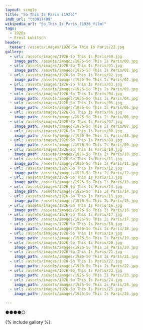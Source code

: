 ```yaml
---
layout: single
title: "So This Is Paris (1926)"
imdb_url: "tt0017409"
wikipedia_url: "So_This_Is_Paris_(1926_film)"
tags:
  - 1920s 
  - Ernst Lubitsch
header:
  teaser: /assets/images/1926-So This Is Paris/22.jpg
gallery:
  - url: /assets/images/1926-So This Is Paris/00.jpg
    image_path: /assets/images/1926-So This Is Paris/00.jpg  
  - url: /assets/images/1926-So This Is Paris/01.jpg
    image_path: /assets/images/1926-So This Is Paris/01.jpg
  - url: /assets/images/1926-So This Is Paris/02.jpg
    image_path: /assets/images/1926-So This Is Paris/02.jpg
  - url: /assets/images/1926-So This Is Paris/03.jpg
    image_path: /assets/images/1926-So This Is Paris/03.jpg
  - url: /assets/images/1926-So This Is Paris/04.jpg
    image_path: /assets/images/1926-So This Is Paris/04.jpg
  - url: /assets/images/1926-So This Is Paris/05.jpg
    image_path: /assets/images/1926-So This Is Paris/05.jpg
  - url: /assets/images/1926-So This Is Paris/06.jpg
    image_path: /assets/images/1926-So This Is Paris/06.jpg
  - url: /assets/images/1926-So This Is Paris/07.jpg
    image_path: /assets/images/1926-So This Is Paris/07.jpg
  - url: /assets/images/1926-So This Is Paris/08.jpg
    image_path: /assets/images/1926-So This Is Paris/08.jpg
  - url: /assets/images/1926-So This Is Paris/09.jpg
    image_path: /assets/images/1926-So This Is Paris/09.jpg
  - url: /assets/images/1926-So This Is Paris/10.jpg
    image_path: /assets/images/1926-So This Is Paris/10.jpg
  - url: /assets/images/1926-So This Is Paris/11.jpg
    image_path: /assets/images/1926-So This Is Paris/11.jpg
  - url: /assets/images/1926-So This Is Paris/12.jpg
    image_path: /assets/images/1926-So This Is Paris/12.jpg
  - url: /assets/images/1926-So This Is Paris/13.jpg
    image_path: /assets/images/1926-So This Is Paris/13.jpg
  - url: /assets/images/1926-So This Is Paris/14.jpg
    image_path: /assets/images/1926-So This Is Paris/14.jpg
  - url: /assets/images/1926-So This Is Paris/15.jpg
    image_path: /assets/images/1926-So This Is Paris/15.jpg
  - url: /assets/images/1926-So This Is Paris/16.jpg
    image_path: /assets/images/1926-So This Is Paris/16.jpg
  - url: /assets/images/1926-So This Is Paris/17.jpg
    image_path: /assets/images/1926-So This Is Paris/17.jpg
  - url: /assets/images/1926-So This Is Paris/18.jpg
    image_path: /assets/images/1926-So This Is Paris/18.jpg
  - url: /assets/images/1926-So This Is Paris/19.jpg
    image_path: /assets/images/1926-So This Is Paris/19.jpg
  - url: /assets/images/1926-So This Is Paris/20.jpg
    image_path: /assets/images/1926-So This Is Paris/20.jpg
  - url: /assets/images/1926-So This Is Paris/21.jpg
    image_path: /assets/images/1926-So This Is Paris/21.jpg
  - url: /assets/images/1926-So This Is Paris/22.jpg
    image_path: /assets/images/1926-So This Is Paris/22.jpg
  - url: /assets/images/1926-So This Is Paris/23.jpg
    image_path: /assets/images/1926-So This Is Paris/23.jpg
  - url: /assets/images/1926-So This Is Paris/24.jpg
    image_path: /assets/images/1926-So This Is Paris/24.jpg
  - url: /assets/images/1926-So This Is Paris/25.jpg
    image_path: /assets/images/1926-So This Is Paris/25.jpg

---
```

●●●●○

{% include gallery %}
